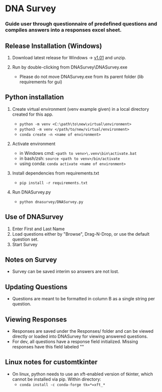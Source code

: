 # DNA Survey
### Guide user through questionnaire of predefined questions and compiles answers into a responses excel sheet.

## Release Installation (Windows)
1. Download latest release for Windows -> [v1.01](https://github.com/madanmukundan/dnasurvey/releases/tag/v1.01) and unzip.

2. Run by double-clicking from DNASurvey\DNASurvey.exe
    - Please do not move DNASurvey.exe from its parent folder (lib requirements for gui)

## Python installation
1. Create virtual environment (venv example given) in a local directory created for this app.
    - `python -m venv <C:\path\to\new\virtual\environment>`
    - `python3 -m venv </path/to/new/virtual/environment>`
    - `conda create -n <name of environment>`

3. Activate environment
    - in Windows cmd: `<path to venv>\.venv\bin\activate.bat`
    - in bash/zsh: `source <path to venv>/bin/activate`
    - using conda: `conda activate <name of environment>`

4. Install dependencies from requirements.txt
    - `pip install -r requirements.txt`
5. Run DNASurvey.py
    - `python dnasurvey/DNASurvey.py`

## Use of DNASurvey
1. Enter First and Last Name
2. Load questions either by "Browse", Drag-N-Drop, or use the default question set.
3. Start Survey

## Notes on Survey
- Survey can be saved interim so answers are not lost.

## Updating Questions
- Questions are meant to be formatted in column B as a single string per question.

## Viewing Responses
- Responses are saved under the Responses/ folder and can be viewed directly or loaded into DNASurvey for viewing answered questions.
- For dev, all questions have a response field initialized. Missing responses have this field labeled "<missing>"

## Linux notes for customtkinter
- On linux, python needs to use an xft-enabled version of tkinter, which cannot be installed via pip. Within directory:
    - `conda install -c conda-forge tk=*=xft_*`

